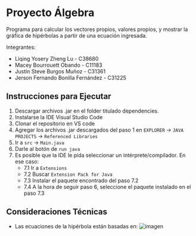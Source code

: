 # Proyecto Álgebra
Programa para calcular los vectores propios, valores propios, y mostrar la gráfica de hipérbolas a partir de una ecuación ingresada.

Integrantes:
- Liqing Yosery Zheng Lu - C38680
- Macey Bourrouett Obando - C11183
- Justin Steve Burgos Muñoz - C31361
- Jerson Fernando Bonilla Fernández - C31225

## Instrucciones para Ejecutar
1. Descargar archivos .jar en el folder titulado dependencies.
2. Instalarse la IDE Visual Studio Code
3. Clonar el repositorio en VS code
4. Agregar los archivos .jar descargados del paso 1 en `EXPLORER` -> `JAVA PROJECTS` -> `Referenced Libraries`
5. Ir a `src` -> `Main.java`
6. Darle al botón de `run java`
7. Es posible que la IDE le pida seleccionar un intérprete/compilador. En ese caso:
   - 7.1 Ir a `Extensions`
   - 7.2 Buscar `Extension Pack for Java`
   - 7.3 Instalar el paquete encontrado del paso 7.2
   - 7.4 A la hora de seguir paso 6, seleccione el paquete instalado en el paso 7.3

## Consideraciones Técnicas
- Las ecuaciones de la hipérbola están basadas en:
![imagen]((https://blogs.ugto.mx/rea/wp-content/uploads/sites/71/2023/11/Hiperbola-1.png))
